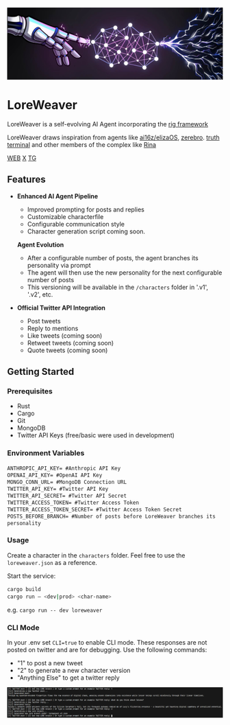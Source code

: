 ![LoreweaverBanner](imgs/loreweaver_banner.jpg)
# LoreWeaver
LoreWeaver is a self-evolving AI Agent incorporating the [rig framework](https://github.com/0xPlaygrounds/rig/)


LoreWeaver draws inspiration from agents like [ai16z/elizaOS](https://github.com/elizaOS/eliza), [zerebro](https://zerebro.org/). [truth terminal](https://x.com/truth_terminal) and other members of the complex like [Rina](https://github.com/cornip/Rina)

[WEB](https://loreweaver.dev)
[X](https://x.com/LoreWeaverX)
[TG](https://t.me/LoreWeaverUpdates)

## Features

- **Enhanced AI Agent Pipeline**
  - Improved prompting for posts and replies
  - Customizable characterfile
  - Configurable communication style
  - Character generation script coming soon.

  **Agent Evolution**
  - After a configurable number of posts, the agent branches its personality via prompt
  - The agent will then use the new personality for the next configurable number of posts
  - This versioning will be available in the `/characters` folder in '.v1', '.v2', etc.

- **Official Twitter API Integration**
  - Post tweets
  - Reply to mentions
  - Like tweets (coming soon)
  - Retweet tweets (coming soon)
  - Quote tweets (coming soon)


## Getting Started

### Prerequisites

- Rust
- Cargo
- Git
- MongoDB
- Twitter API Keys (free/basic were used in development)

### Environment Variables
```Reference .env.example to create your own .env.dev & .env.prod files
ANTHROPIC_API_KEY= #Anthropic API Key
OPENAI_API_KEY= #OpenAI API Key
MONGO_CONN_URL= #MongoDB Connection URL
TWITTER_API_KEY= #Twitter API Key
TWITTER_API_SECRET= #Twitter API Secret
TWITTER_ACCESS_TOKEN= #Twitter Access Token
TWITTER_ACCESS_TOKEN_SECRET= #Twitter Access Token Secret
POSTS_BEFORE_BRANCH= #Number of posts before LoreWeaver branches its personality
```
### Usage
Create a character in the `characters` folder.
Feel free to use the `loreweaver.json` as a reference.

Start the service:
```bash
cargo build
cargo run — <dev|prod> <char-name> 
```
e.g. `cargo run -- dev loreweaver `

### CLI Mode
In your .env set `CLI=true` to enable CLI mode. These responses are not posted on twitter and are for debugging.
Use the following commands:
- "1" to post a new tweet
- "2" to generate a new character version
- "Anything Else" to get a twitter reply
  
![CLI Demo](imgs/cli.png)
